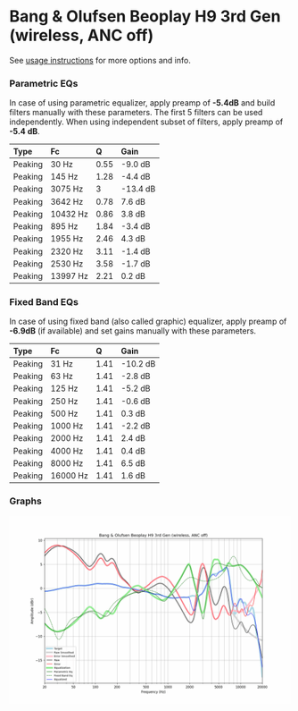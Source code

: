 # Bang & Olufsen Beoplay H9 3rd Gen (wireless, ANC off)
See [usage instructions](https://github.com/jaakkopasanen/AutoEq#usage) for more options and info.

### Parametric EQs
In case of using parametric equalizer, apply preamp of **-5.4dB** and build filters manually
with these parameters. The first 5 filters can be used independently.
When using independent subset of filters, apply preamp of **-5.4 dB**.

| Type    | Fc       |    Q | Gain     |
|:--------|:---------|:-----|:---------|
| Peaking | 30 Hz    | 0.55 | -9.0 dB  |
| Peaking | 145 Hz   | 1.28 | -4.4 dB  |
| Peaking | 3075 Hz  | 3    | -13.4 dB |
| Peaking | 3642 Hz  | 0.78 | 7.6 dB   |
| Peaking | 10432 Hz | 0.86 | 3.8 dB   |
| Peaking | 895 Hz   | 1.84 | -3.4 dB  |
| Peaking | 1955 Hz  | 2.46 | 4.3 dB   |
| Peaking | 2320 Hz  | 3.11 | -1.4 dB  |
| Peaking | 2530 Hz  | 3.58 | -1.7 dB  |
| Peaking | 13997 Hz | 2.21 | 0.2 dB   |

### Fixed Band EQs
In case of using fixed band (also called graphic) equalizer, apply preamp of **-6.9dB**
(if available) and set gains manually with these parameters.

| Type    | Fc       |    Q | Gain     |
|:--------|:---------|:-----|:---------|
| Peaking | 31 Hz    | 1.41 | -10.2 dB |
| Peaking | 63 Hz    | 1.41 | -2.8 dB  |
| Peaking | 125 Hz   | 1.41 | -5.2 dB  |
| Peaking | 250 Hz   | 1.41 | -0.6 dB  |
| Peaking | 500 Hz   | 1.41 | 0.3 dB   |
| Peaking | 1000 Hz  | 1.41 | -2.2 dB  |
| Peaking | 2000 Hz  | 1.41 | 2.4 dB   |
| Peaking | 4000 Hz  | 1.41 | 0.4 dB   |
| Peaking | 8000 Hz  | 1.41 | 6.5 dB   |
| Peaking | 16000 Hz | 1.41 | 1.6 dB   |

### Graphs
![](./Bang%20&%20Olufsen%20Beoplay%20H9%203rd%20Gen%20(wireless,%20ANC%20off).png)